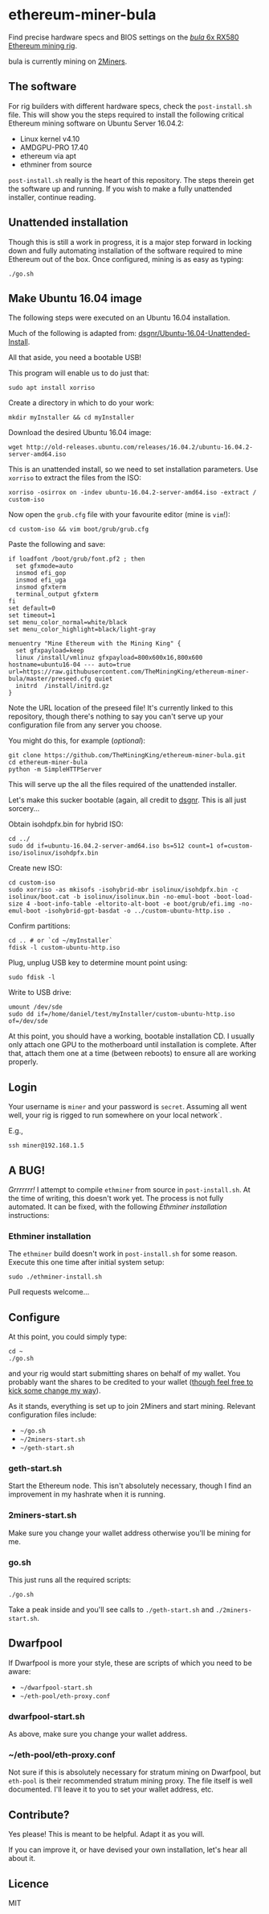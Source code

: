 ethereum-miner-bula
===================

Find precise hardware specs and BIOS settings on the [_bula_ 6x RX580 Ethereum mining rig](https://theminingking.com/blog/2017/12/16/Hello-Bula-6-GPU-Ethereum-Rig/).

bula is currently mining on [2Miners](https://eth.2miners.com/en/account/0x7e5533116dbd23b113d3288aacbf4d2122f88ad3).


## The software

For rig builders with different hardware specs, check the `post-install.sh` file. This will show you the steps required to install the following critical Ethereum mining software on Ubuntu Server 16.04.2:

- Linux kernel v4.10
- AMDGPU-PRO 17.40
- ethereum via apt
- ethminer from source

`post-install.sh` really is the heart of this repository. The steps therein get the software up and running. If you wish to make a fully unattended installer, continue reading.

## Unattended installation

Though this is still a work in progress, it is a major step forward in locking down and fully automating installation of the software required to mine Ethereum out of the box. Once configured, mining is as easy as typing:

```
./go.sh
```

## Make Ubuntu 16.04 image

The following steps were executed on an Ubuntu 16.04 installation.

Much of the following is adapted from: [dsgnr/Ubuntu-16.04-Unattended-Install](https://github.com/dsgnr/Ubuntu-16.04-Unattended-Install).

All that aside, you need a bootable USB!

This program will enable us to do just that:

```
sudo apt install xorriso
```

Create a directory in which to do your work:

```
mkdir myInstaller && cd myInstaller
```

Download the desired Ubuntu 16.04 image:

```
wget http://old-releases.ubuntu.com/releases/16.04.2/ubuntu-16.04.2-server-amd64.iso
```

This is an unattended install, so we need to set installation parameters. Use `xorriso` to extract the files from the ISO:

```
xorriso -osirrox on -indev ubuntu-16.04.2-server-amd64.iso -extract / custom-iso
```

Now open the `grub.cfg` file with your favourite editor (mine is `vim`!):

```
cd custom-iso && vim boot/grub/grub.cfg
```

Paste the following and save:

```
if loadfont /boot/grub/font.pf2 ; then
  set gfxmode=auto
  insmod efi_gop
  insmod efi_uga
  insmod gfxterm
  terminal_output gfxterm
fi
set default=0
set timeout=1
set menu_color_normal=white/black
set menu_color_highlight=black/light-gray

menuentry "Mine Ethereum with the Mining King" {
  set gfxpayload=keep
  linux /install/vmlinuz gfxpayload=800x600x16,800x600 hostname=ubuntu16-04 --- auto=true url=https://raw.githubusercontent.com/TheMiningKing/ethereum-miner-bula/master/preseed.cfg quiet
  initrd  /install/initrd.gz
}
```

Note the URL location of the preseed file! It's currently linked to this repository, though there's nothing to say you can't serve up your configuration file from any server you choose.

You might do this, for example (_optional_): 

```
git clone https://github.com/TheMiningKing/ethereum-miner-bula.git
cd ethereum-miner-bula
python -m SimpleHTTPServer
```

This will serve up the all the files required of the unattended installer.


Let's make this sucker bootable (again, all credit to [dsgnr](https://github.com/dsgnr/Ubuntu-16.04-Unattended-Install). This is all just sorcery...

Obtain isohdpfx.bin for hybrid ISO:

```
cd ../
sudo dd if=ubuntu-16.04.2-server-amd64.iso bs=512 count=1 of=custom-iso/isolinux/isohdpfx.bin
```

Create new ISO:

```
cd custom-iso
sudo xorriso -as mkisofs -isohybrid-mbr isolinux/isohdpfx.bin -c isolinux/boot.cat -b isolinux/isolinux.bin -no-emul-boot -boot-load-size 4 -boot-info-table -eltorito-alt-boot -e boot/grub/efi.img -no-emul-boot -isohybrid-gpt-basdat -o ../custom-ubuntu-http.iso .
```

Confirm partitions:

```
cd .. # or `cd ~/myInstaller`
fdisk -l custom-ubuntu-http.iso
```

Plug, unplug USB key to determine mount point using:

```
sudo fdisk -l
```

Write to USB drive:

```
umount /dev/sde
sudo dd if=/home/daniel/test/myInstaller/custom-ubuntu-http.iso of=/dev/sde
```

At this point, you should have a working, bootable installation CD. I usually only attach one GPU to the motherboard until installation is complete. After that, attach them one at a time (between reboots) to ensure all are working properly.

## Login

Your username is `miner` and your password is `secret`. Assuming all went well, your rig is rigged to run somewhere on your local network`.

E.g.,

```
ssh miner@192.168.1.5
```

## A BUG!

_Grrrrrrr!_ I attempt to compile `ethminer` from source in `post-install.sh`. At the time of writing, this doesn't work yet. The process is not fully automated. It can be fixed, with the following _Ethminer installation_ instructions:


### Ethminer installation

The `ethminer` build doesn't work in `post-install.sh` for some reason. Execute this one time after initial system setup:

```
sudo ./ethminer-install.sh
```

Pull requests welcome...

## Configure

At this point, you could simply type:

```
cd ~
./go.sh
```

and your rig would start submitting shares on behalf of my wallet. You probably want the shares to be credited to your wallet ([though feel free to kick some change my way](https://etherscan.io/address/0xd24def0856636050cf891befc0fa69ecf96c160b)).

As it stands, everything is set up to join 2Miners and start mining. Relevant configuration files include:

- `~/go.sh`
- `~/2miners-start.sh`
- `~/geth-start.sh`

### geth-start.sh

Start the Ethereum node. This isn't absolutely necessary, though I find an improvement in my hashrate when it is running.

### 2miners-start.sh

Make sure you change your wallet address otherwise you'll be mining for me.

### go.sh

This just runs all the required scripts:

```
./go.sh
```

Take a peak inside and you'll see calls to `./geth-start.sh` and `./2miners-start.sh`.

## Dwarfpool

If Dwarfpool is more your style, these are scripts of which you need to be aware:

- `~/dwarfpool-start.sh`
- `~/eth-pool/eth-proxy.conf`

### dwarfpool-start.sh

As above, make sure you change your wallet address.

### ~/eth-pool/eth-proxy.conf

Not sure if this is absolutely necessary for stratum mining on Dwarfpool, but `eth-pool` is their recommended stratum mining proxy. The file itself is well documented. I'll leave it to you to set your wallet address, etc.

## Contribute?

Yes please! This is meant to be helpful. Adapt it as you will.

If you can improve it, or have devised your own installation, let's hear all about it.

## Licence

MIT


